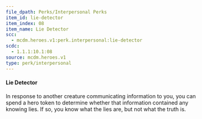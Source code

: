 ```yaml
---
file_dpath: Perks/Interpersonal Perks
item_id: lie-detector
item_index: 08
item_name: Lie Detector
scc:
  - mcdm.heroes.v1:perk.interpersonal:lie-detector
scdc:
  - 1.1.1:10.1:08
source: mcdm.heroes.v1
type: perk/interpersonal
---
```


#### Lie Detector

In response to another creature communicating information to you, you can spend a hero token to determine whether that information contained any knowing lies. If so, you know what the lies are, but not what the truth is.
